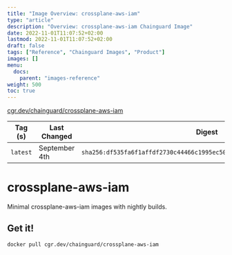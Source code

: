 ```yaml
---
title: "Image Overview: crossplane-aws-iam"
type: "article"
description: "Overview: crossplane-aws-iam Chainguard Image"
date: 2022-11-01T11:07:52+02:00
lastmod: 2022-11-01T11:07:52+02:00
draft: false
tags: ["Reference", "Chainguard Images", "Product"]
images: []
menu:
  docs:
    parent: "images-reference"
weight: 500
toc: true
---
```


[cgr.dev/chainguard/crossplane-aws-iam](https://github.com/chainguard-images/images/tree/main/images/crossplane-aws-iam)

| Tag (s)   | Last Changed  | Digest                                                                    |
|-----------|---------------|---------------------------------------------------------------------------|
|  `latest` | September 4th | `sha256:df535fa6f1affdf2730c44466c1995ec50a3c1ad27e616da959ac51d0cf88b9a` |

# crossplane-aws-iam

Minimal crossplane-aws-iam images with nightly builds.

## Get it!

```shell
docker pull cgr.dev/chainguard/crossplane-aws-iam
```
